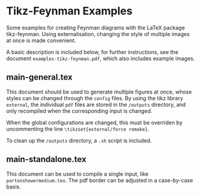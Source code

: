 # Tikz-Feynman Examples

Some examples for creating Feynman diagrams with the LaTeX package tikz-feynman. Using externalisation, changing the style of multiple images at once is made convenient.

A basic description is included below, for further instructions, see the document `examples-tikz-feynman.pdf`, which also includes example images.

## main-general.tex

This document should be used to generate multiple figures at once, whose styles can be changed through the `config` files. By using the tikz library `external`, the individual `pdf` files are stored in the `/outputs` directory, and only recompiled when the corresponding input is changed.

When the global configurations are changed, this must be overriden by uncommenting the line `\tikzset{external/force remake}`.

To clean up the `/outputs` directory, a `.sh` script is included.

## main-standalone.tex

This document can be used to compile a single input, like `partonshowermedium.tex`. The pdf border can be adjusted in a case-by-case basis.
